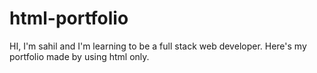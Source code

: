 # html-portfolio
HI, I'm sahil and I'm learning to be a full stack web developer. Here's my portfolio made by using html only.

